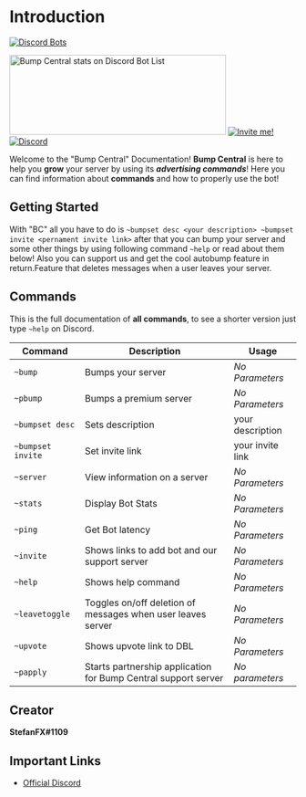# Introduction 
[![Discord Bots](https://discordbots.org/api/widget/478290034773196810.svg)](https://discordbots.org/bot/478290034773196810)


<a href="https://discordbotlist.com/bots/478290034773196810"><img width="380" height="140" src="https://discordbotlist.com/bots/478290034773196810/widget" alt="Bump Central stats on Discord Bot List"></a>
[![Invite me!](https://img.shields.io/badge/Discord-Invite%20Me-6b80c2.svg)](https://discordapp.com/api/oauth2/authorize?client_id=478290034773196810&permissions=347201&scope=bot) [![Discord](https://img.shields.io/discord/354296784694018048.svg)](https://discord.gg/uVBbvmv) 

Welcome to the "Bump Central"  Documentation! **Bump Central** is here to help you **grow** your server by using its ___advertising commands___! Here you can find  information about **commands** and how to properly use the bot!

## Getting Started

With "BC" all you have to do is 
`
~bumpset desc <your description>
~bumpset invite <pernament invite link>
`
after that you can bump your server and some other things by using following command
`
~help
`
or read about them below! 
Also you can support us and get the cool autobump feature in return.Feature that deletes messages when a user leaves your server. 

## Commands
This is the full documentation of **all commands**, to see a shorter version just type `~help` on Discord.

| Command | Description | Usage |
| --- | --- | --- |
| `~bump` | Bumps your server| *No Parameters*|
| `~pbump` | Bumps a premium server | *No Parameters* |
| `~bumpset desc` | Sets description| your description|
| `~bumpset invite` | Set invite link| your invite link | 
| `~server` | View information on a server | *No Parameters* |
  `~stats`  | Display Bot Stats | *No Parameters*|
| `~ping` | Get Bot latency |*No Parameters* |
| `~invite` | Shows links to add bot and our support server |*No Parameters*|
| `~help` | Shows help command | *No Parameters* | 
| `~leavetoggle`|Toggles on/off deletion of messages when user leaves server|*No Parameters*|
| `~upvote` | Shows upvote link to DBL|*No Parameters*|
| `~papply` | Starts partnership application for Bump Central support server | *No parameters*|
 
## Creator
**StefanFX#1109**
## Important Links
* [Official Discord](https://discord.gg/uVBbvmv)
